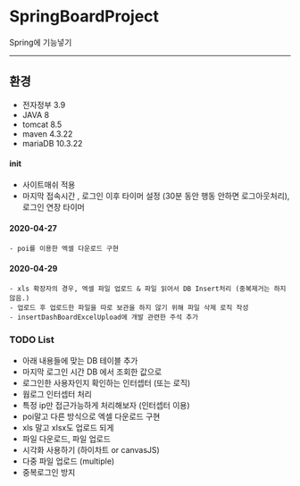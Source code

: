 # SpringBoardProject
Spring에 기능넣기

---

## 환경
- 전자정부 3.9
- JAVA 8
- tomcat 8.5
- maven 4.3.22
- mariaDB 10.3.22

#### init
- 사이트매쉬 적용
- 마지막 접속시간 , 로그인 이후 타이머 설정 (30분 동안 행동 안하면 로그아웃처리), 로그인 연장 타이머

#### 2020-04-27
	- poi를 이용한 엑셀 다운로드 구현
#### 2020-04-29
	- xls 확장자의 경우, 엑셀 파일 업로드 & 파일 읽어서 DB Insert처리 (중복제거는 하지않음.)
	- 업로드 후 업로드한 파일을 따로 보관을 하지 않기 위해 파일 삭제 로직 작성
	- insertDashBoardExcelUpload에 개발 관련한 주석 추가





 
### TODO List
- 아래 내용들에 맞는 DB 테이블 추가
- 마지막 로그인 시간 DB 에서 조회한 값으로
- 로그인한 사용자인지 확인하는 인터셉터 (또는 로직)
- 웝로그 인터셉터 처리
- 특정 ip만 접근가능하게 처리해보자 (인터셉터 이용)
- poi말고 다른 방식으로 엑셀 다운로드 구현
- xls 말고 xlsx도 업로드 되게
- 파일 다운로드, 파일 업로드
- 시각화 사용하기 (하이차트 or canvasJS)
- 다중 파일 업로드 (multiple)
- 중복로그인 방지